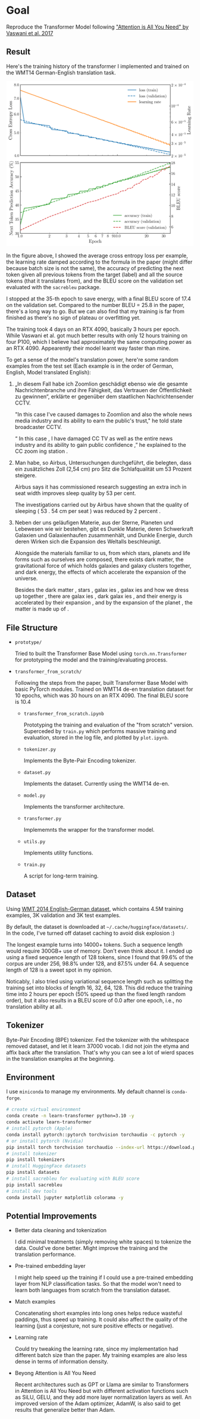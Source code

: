 # Goal

Reproduce the Transformer Model following ["Attention is All You Need" by Vaswani et al. 2017](https://arxiv.org/abs/1706.03762)

## Result

Here's the training history of the transformer I implemented and trained on the WMT14 German-English translation task.

![](transformer_from_scratch/base_wmt14_de-en.png)

In the figure above, I showed the average cross entropy loss per example, the learning rate damped according to the formula in the paper (might differ because batch size is not the same), the accuracy of predicting the next token given all previous tokens from the target (label) and all the source tokens (that it translates from), and the BLEU score on the validation set evaluated with the `sacrebleu` package.

I stopped at the 35-th epoch to save energy, with a final BLEU score of 17.4 on the validation set. Compared to the number BLEU = 25.8 in the paper, there's a long way to go. But we can also find that my training is far from finished as there's no sign of plateau or overfitting yet.

The training took 4 days on an RTX 4090, basically 3 hours per epoch. While Vaswani et al. got much better results with only 12 hours training on four P100, which I believe had approximately the same computing power as an RTX 4090. Appearently their model learnt way faster than mine.

To get a sense of the model's translation power, here're some random examples from the test set (Each example is in the order of German, English, Model translated English):

1.
    „In diesem Fall habe ich Zoomlion geschädigt ebenso wie die gesamte Nachrichtenbranche und ihre Fähigkeit, das Vertrauen der Öffentlichkeit zu gewinnen“, erklärte er gegenüber dem staatlichen Nachrichtensender CCTV.

    "In this case I've caused damages to Zoomlion and also the whole news media industry and its ability to earn the public's trust," he told state broadcaster CCTV.

    “ In this case , I have damaged CC TV as well as the entire news industry and its ability to gain public confidence ,” he explained to the CC zoom ing station .

1. 
    Man habe, so Airbus, Untersuchungen durchgeführt, die belegten, dass ein zusätzliches Zoll (2,54 cm) pro Sitz die Schlafqualität um 53 Prozent steigere.

    Airbus says it has commissioned research suggesting an extra inch in seat width improves sleep quality by 53 per cent.

    The investigations carried out by Airbus have shown that the quality of sleeping ( 53 . 54 cm per seat ) was reduced by 2 percent .

1.
    Neben der uns geläufigen Materie, aus der Sterne, Planeten und Lebewesen wie wir bestehen, gibt es Dunkle Materie, deren Schwerkraft Galaxien und Galaxienhaufen zusammenhält, und Dunkle Energie, durch deren Wirken sich die Expansion des Weltalls beschleunigt.

    Alongside the materials familiar to us, from which stars, planets and life forms such as ourselves are composed, there exists dark matter, the gravitational force of which holds galaxies and galaxy clusters together, and dark energy, the effects of which accelerate the expansion of the universe.

    Besides the dark matter , stars , galax ies , galax ies and how we dress up together , there are galax ies , dark galax ies , and their energy is accelerated by their expansion , and by the expansion of the planet , the matter is made up of .



## File Structure

-   `prototype/`

    Tried to built the Transformer Base Model using `torch.nn.Transformer` for prototyping the model and the training/evaluating process.

-   `transformer_from_scratch/`

    Following the steps from the paper, built Transformer Base Model with basic PyTorch modules. Trained on WMT14 de-en translation dataset for 10 epochs, which was 30 hours on an RTX 4090. The final BLEU score is 10.4

    -   `transformer_from_scratch.ipynb`

        Prototyping the training and evaluation of the "from scratch" version. Superceded by `train.py` which performs massive training and evaluation, stored in the log file, and plotted by `plot.ipynb`.

    -   `tokenizer.py`

        Implements the Byte-Pair Encoding tokenizer.

    -   `dataset.py`

        Implements the dataset. Currently using the WMT14 de-en.

    -   `model.py`

        Implements the transformer architecture.

    -   `transformer.py`

        Implememnts the wrapper for the transformer model.

    -   `utils.py`

        Implements utility functions.

    -   `train.py`

        A script for long-term training.

## Dataset

Using [WMT 2014 English-German dataset](https://huggingface.co/datasets/wmt14), which contains 4.5M training examples, 3K validation and 3K test examples.

By default, the dataset is downloaded at `~/.cache/huggingface/datasets/`. In the code, I've turned off dataset caching
to avoid disk explosion :)

The longest example turns into 14000+ tokens. Such a sequence length would require 300GB+ use of memory. Don't even think about it. I ended up using a fixed sequence length of 128 tokens, since I found that 99.6\% of the corpus are under 256, 98.8\% under 128, and 87.5\% under 64. A sequence length of 128 is a sweet spot in my opinion.

Noticably, I also tried using variational sequence length such as splitting the training set into blocks of length 16, 32, 64, 128. This did reduce the training time into 2 hours per epoch (50\% speed up than the fixed length random order), but it also results in a BLEU score of 0.0 after one epoch, i.e., no translation ability at all.

## Tokenizer

Byte-Pair Encoding (BPE) tokenizer. Fed the tokenizer with the whitespace removed dataset, and let it learn 37000 vocab. I did not join the etyma and affix back after the translation. That's why you can see a lot of wierd spaces in the translation examples at the beginning.

## Environment

I use `miniconda` to manage my environments. My default channel is `conda-forge`.

```bash
# create virtual environment
conda create -n learn-transformer python=3.10 -y
conda activate learn-transformer
# install pytorch (Apple)
conda install pytorch::pytorch torchvision torchaudio -c pytorch -y
# or install pytorch (Nvidia)
pip install torch torchvision torchaudio --index-url https://download.pytorch.org/whl/cu118
# install tokenizer
pip install tokenizers
# install HuggingFace datasets
pip install datasets
# install sacrebleu for evaluating with BLEU score
pip install sacrebleu
# install dev tools
conda install jupyter matplotlib colorama -y
```

## Potential Improvements

-   Better data cleaning and tokenization

    I did minimal treatments (simply removing white spaces) to tokenize the data. Could've done better. Might improve the training and the translation performance.

-   Pre-trained embedding layer

    I might help speed up the training if I could use a pre-trained embedding layer from NLP classification tasks. So that the model won't need to learn both languages from scratch from the translation dataset.

-   Match examples

    Concatenating short examples into long ones helps reduce wasteful paddings, thus speed up training. It could also affect the quality of the learning (just a conjesture, not sure positive effects or negative).

-   Learning rate

    Could try tweaking the learning rate, since my implementation had different batch size than the paper. My training examples are also less dense in terms of information density.

-   Beyong Attention is All You Need

    Recent architectures such as GPT or Llama are similar to Transformers in Attention is All You Need but with different activation functions such as SiLU, GELU, and they add more layer normalization layers as well. An improved version of the Adam optimizer, AdamW, is also said to get results that generalize better than Adam.
